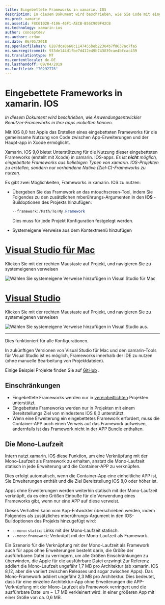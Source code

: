 ```yaml
---
title: Eingebettete Frameworks in xamarin. IOS
description: In diesem Dokument wird beschrieben, wie Sie Code mit eingebetteten Frameworks in einer xamarin. IOS-Anwendung freigeben. Dies kann entweder mit dem mtouchscreen-Tool oder mit nativen verweisen erfolgen.
ms.prod: xamarin
ms.assetid: F8C61020-4106-46F1-AECB-B56C909F42CB
ms.technology: xamarin-ios
author: conceptdev
ms.author: crdun
ms.date: 06/05/2018
ms.openlocfilehash: 6287dca8660c1147455beb22304b7f8637ac7fa5
ms.sourcegitcommit: 933de144d1fbe7d412e49b743839cae4bfcac439
ms.translationtype: MT
ms.contentlocale: de-DE
ms.lasthandoff: 09/04/2019
ms.locfileid: "70292776"
---
```

# <a name="embedded-frameworks-in-xamarinios"></a>Eingebettete Frameworks in xamarin. IOS

_In diesem Dokument wird beschrieben, wie Anwendungsentwickler Benutzer-Frameworks in Ihre apps einbetten können._

Mit IOS 8,0 hat Apple das Erstellen eines eingebetteten Frameworks für die gemeinsame Nutzung von Code zwischen App-Erweiterungen und der Haupt-app in Xcode ermöglicht.

Xamarin. IOS 9,0 bietet Unterstützung für die Nutzung dieser eingebetteten Frameworks (erstellt mit Xcode) in xamarin. IOS-apps. *Es ist **nicht** möglich, eingebettete Frameworks aus beliebigen Typen von xamarin. IOS-Projekten zu erstellen, sondern nur vorhandene Native (Ziel-C)-Frameworks zu nutzen.*

Es gibt zwei Möglichkeiten, Frameworks in xamarin. IOS zu nutzen:

- Übergeben Sie das Framework an das mtouchscreen-Tool, indem Sie Folgendes zu den zusätzlichen mberührungs-Argumenten in den **IOS** -Buildoptionen des Projekts hinzufügen:

  ```csharp
  --framework:/Path/To/My.Framework
  ```

  Dies muss für jede Projekt Konfiguration festgelegt werden.

- Systemeigene Verweise aus dem Kontextmenü hinzufügen

# <a name="visual-studio-for-mactabmacos"></a>[Visual Studio für Mac](#tab/macos)

Klicken Sie mit der rechten Maustaste auf Projekt, und navigieren Sie zu systemeigenen verweisen

![](embedded-frameworks-images/xam-native-refs.png "Wählen Sie systemeigene Verweise hinzufügen in Visual Studio für Mac")

# <a name="visual-studiotabwindows"></a>[Visual Studio](#tab/windows)

Klicken Sie mit der rechten Maustaste auf Projekt, und navigieren Sie zu systemeigenen verweisen

![](embedded-frameworks-images/vs-native-refs.png "Wählen Sie systemeigene Verweise hinzufügen in Visual Studio aus.")

-----

  Dies funktioniert für alle Konfigurationen.

In zukünftigen Versionen von Visual Studio für Mac und den xamarin-Tools für Visual Studio ist es möglich, Frameworks innerhalb der IDE zu nutzen (ohne manuelle Bearbeitung von Projektdateien).

Einige Beispiel Projekte finden Sie auf [GitHub](https://github.com/rolfbjarne/embedded-frameworks) .

## <a name="limitations"></a>Einschränkungen

- Eingebettete Frameworks werden nur in [vereinheitlichten](~/cross-platform/macios/unified/index.md) Projekten unterstützt.
- Eingebettete Frameworks werden nur in Projekten mit einem Bereitstellungs Ziel von mindestens IOS 8,0 unterstützt.
- Wenn eine Erweiterung ein eingebettetes Framework erfordert, muss die Container-APP auch einen Verweis auf das Framework aufweisen, andernfalls ist das Framework nicht in der APP Bundle enthalten.

## <a name="the-mono-runtime"></a>Die Mono-Laufzeit

Intern nutzt xamarin. IOS diese Funktion, um eine Verknüpfung mit der Mono-Laufzeit als Framework zu erhalten, anstatt die Mono-Laufzeit statisch in jede Erweiterung und die Container-APP zu verknüpfen.

Dies erfolgt automatisch, wenn die Container-App eine einheitliche APP ist, Sie Erweiterungen enthält und die Ziel Bereitstellung IOS 8,0 oder höher ist.

Apps ohne Erweiterungen werden weiterhin statisch mit der Mono-Laufzeit verknüpft, da es eine Größen Einbuße für die Verwendung eines Frameworks gibt, wenn nur eine APP auf diese verweist.

Dieses Verhalten kann vom App-Entwickler überschrieben werden, indem Folgendes als zusätzliches mberührungs-Argument in den IOS-Buildoptionen des Projekts hinzugefügt wird:

- `--mono:static`: Links mit der Mono-Laufzeit statisch.
- `--mono:framework`: Verknüpft mit der Mono-Laufzeit als Framework.

Ein Szenario für die Verknüpfung mit der Mono-Laufzeit als Framework auch für apps ohne Erweiterungen besteht darin, die Größe der ausführbaren Datei zu verringern, um alle Größen Einschränkungen zu überwinden, die Apple für die ausführbare Datei erzwingt Zur Referenz addiert die Mono-Laufzeit ungefähr 1,7 MB pro Architektur (ab xamarin. IOS 8,12, aber die variiert zwischen Releases und sogar zwischen Apps). Das Mono-Framework addiert ungefähr 2,3 MB pro Architektur. Dies bedeutet, dass für eine einzelne Architektur-App ohne Erweiterungen die APP-Verknüpfung mit der Mono-Laufzeit als Framework verringert und die ausführbare Datei um ~ 1.7 MB verkleinert wird. in einer größeren App mit einer Größe von ca. 0,6 MB.


